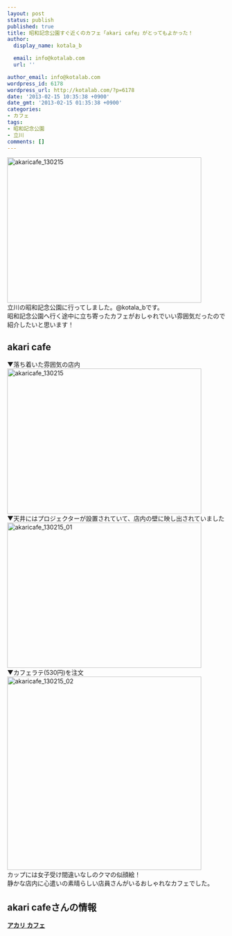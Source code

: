 ```yaml
---
layout: post
status: publish
published: true
title: 昭和記念公園すぐ近くのカフェ「akari cafe」がとってもよかった！
author:
  display_name: kotala_b

  email: info@kotalab.com
  url: ''

author_email: info@kotalab.com
wordpress_id: 6178
wordpress_url: http://kotalab.com/?p=6178
date: '2013-02-15 10:35:38 +0900'
date_gmt: '2013-02-15 01:35:38 +0900'
categories:
- カフェ
tags:
- 昭和記念公園
- 立川
comments: []
---
```

<p><img src="http://kotalab.com/wp-content/uploads/akaricafe_130215-448x336.jpg" alt="akaricafe_130215" width="448" height="336" class="alignnone size-large wp-image-6181" /><br />
立川の昭和記念公園に行ってしました。@kotala_bです。<br />
昭和記念公園へ行く途中に立ち寄ったカフェがおしゃれでいい雰囲気だったので紹介したいと思います！<br />
<!--more--></p>
<h2>akari cafe</h2>
<p>▼落ち着いた雰囲気の店内<br />
<img src="http://kotalab.com/wp-content/uploads/akaricafe_130215-448x336.jpg" alt="akaricafe_130215" width="448" height="336" class="alignnone size-large wp-image-6181" /><br />
▼天井にはプロジェクターが設置されていて、店内の壁に映し出されていました<br />
<img src="http://kotalab.com/wp-content/uploads/akaricafe_130215_01-448x336.jpg" alt="akaricafe_130215_01" width="448" height="336" class="alignnone size-large wp-image-6180" /><br />
▼カフェラテ(530円)を注文<br />
<img src="http://kotalab.com/wp-content/uploads/akaricafe_130215_02-448x447.jpg" alt="akaricafe_130215_02" width="448" height="447" class="alignnone size-large wp-image-6179" /><br />
カップには女子受け間違いなしのクマの似顔絵！<br />
静かな店内に心遣いの素晴らしい店員さんがいるおしゃれなカフェでした。</p>
<h2>akari cafeさんの情報</h2>
<div><strong><a href="http://tabelog.com/tokyo/A1329/A132901/13023091/" target="_blank">アカリ カフェ</a></strong><br><script src="http://tabelog.com/badge/google_badge?rcd=13023091" type="text/javascript" charset="utf-8"></div>
<p style="color:#444444; font-size:12px;"><strong>関連ランキング：</strong><a href="http://tabelog.com/RC210201/">ダイニングバー</a> | <a href="http://tabelog.com/tokyo/A1329/A132901/R5963/">立川北駅</a></p>
<h2 class="rele">関連記事</h2>
<p><a href="http://kotalab.com/doutor-milano" target="_blank"><img  class="alignleft" src="http://kotalab.com/wp-content/uploads/doutor_130211-448x336.jpg" alt="また食べたい！ドトールのミラノサンド パストラミビーフがおいしかった！ | kotala's note" width="150" /></a><a href="http://kotalab.com/doutor-milano" target="_blank">また食べたい！ドトールのミラノサンド パストラミビーフがおいしかった！ | kotala's note</a><br style="clear:both;" /><br />
<a href="http://kotalab.com/ramen-tontin" target="_blank"><img  class="alignleft" src="http://kotalab.com/wp-content/uploads/slooProImg_20130117025706.jpg" alt="池袋の屯ちんで東京とんこつラーメンを食べた！ | kotala's note" width="150" /></a><a href="http://kotalab.com/ramen-tontin" target="_blank">池袋の屯ちんで東京とんこつラーメンを食べた！ | kotala's note</a><br style="clear:both;" /><br />
<a href="http://kotalab.com/shinyurigaoka-cake" target="_blank"><img  class="alignleft" src="http://kotalab.com/wp-content/uploads/slooProImg_20121213153245.jpg" alt="小田急線新百合ケ丘駅前の美味しいケーキの店パティスリージローの「窯蒸しチーズスフレ」を食べた！ | kotala's note" width="150" /></a><a href="http://kotalab.com/shinyurigaoka-cake" target="_blank">小田急線新百合ケ丘駅前の美味しいケーキの店パティスリージローの「窯蒸しチーズスフレ」を食べた！ | kotala's note</a><br style="clear:both;" /></p>
